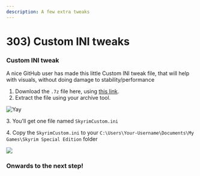 ```yaml
---
description: A few extra tweaks
---
```


# 303) Custom INI tweaks

### Custom INI tweak

A nice GitHub user has made this little Custom INI tweak file, that will help with visuals, without doing damage to stability/performance

1. Download the `.7z` file here, using [this link](https://github.com/dragonbornsfate/dragonbornsfate.github.io/raw/main/files/Custom%20INI.7z).
2. Extract the file using your archive tool.

![Yay](https://shx.is/5BiMzFUyK.png)

3\. You'll get one file named `SkyrimCustom.ini`

4\. Copy the `SkyrimCustom.ini` to your `C:\Users\Your-Username\Documents\My Games\Skyrim Special Edition` folder

![](https://shx.is/5BiNEzq7D.gif)

### Onwards to the next step!
